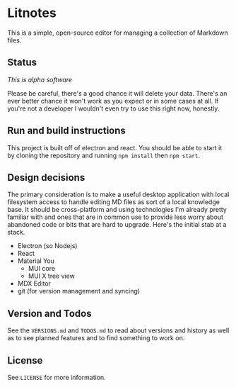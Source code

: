 # Litnotes

This is a simple, open-source editor for managing a collection of Markdown files.

## Status

*This is alpha software*

Please be careful, there's a good chance it will delete your data. There's an ever better chance it won't work as you expect or in some cases at all. If you're not a developer I wouldn't even try to use this right now, honestly.

## Run and build instructions

This project is built off of electron and react. You should be able to start it by cloning the repository and running `npm install` then `npm start`.

## Design decisions

The primary consideration is to make a useful desktop application with local filesystem access to handle editing MD files as sort of a local knowledge base. It should be cross-platform and using technologies I'm already pretty familiar with and ones that are in common use to provide less worry about abandoned code or bits that are hard to upgrade. Here's the initial stab at a stack.

* Electron (so Nodejs)
* React
* Material You
    * MUI core
    * MUI X tree view
* MDX Editor
* git (for version management and syncing)

## Version and Todos

See the `VERSIONS.md` and `TODOS.md` to read about versions and history as well as to see planned features and to find something to work on.

## License

See `LICENSE` for more information.

